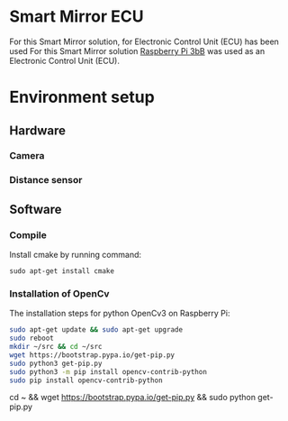 # Smart Mirror ECU
For this Smart Mirror solution, for Electronic Control Unit (ECU) has been used For this Smart Mirror solution [Raspberry Pi 3bB](https://www.raspberrypi.org/products/raspberry-pi-3-model-b-plus/) was used as an Electronic Control Unit (ECU).

# Environment setup
## Hardware
### Camera
### Distance sensor
## Software
### Compile 
Install cmake by running command:
 
 `sudo apt-get install cmake`
### Installation of OpenCv
The installation steps for python OpenCv3 on Raspberry Pi:
```bash
sudo apt-get update && sudo apt-get upgrade
sudo reboot
mkdir ~/src && cd ~/src
wget https://bootstrap.pypa.io/get-pip.py
sudo python3 get-pip.py
sudo python3 -m pip install opencv-contrib-python
sudo pip install opencv-contrib-python
```

cd ~ && wget https://bootstrap.pypa.io/get-pip.py && sudo python get-pip.py